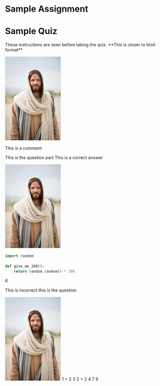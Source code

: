# Sample Assignment
<assignment>
<settings title="Sample Assignment"
    submission_types="none"
    grading_type="not_graded" 
    only_visible_to_overrides="True"
    published="False"
    access_code="start-final">

</settings>
<description>
</description>
</assignment>

# Sample Quiz
<quiz>
<settings title="Sample Quiz" 
    due_at="Dec 21, 2023, 11:59 PM" 
    available_from="Dec 16, 2023, 12:00 AM"
    available_to="Dec 21, 2023, 11:59 PM" 
    assignment_group="Labs" 
    shuffle_answers="True" 
    time_limit="240" 
    allowed_attempts="1" 
    show_correct_answers_at="Dec 21, 2023, 11:59 PM" 
    published="False"
    access_code="start-final"
>
</settings>

<description>
These instructions are seen before taking the quiz.
</description>


<question type="text">
**This is closer to html format**

![alt text](resources/image-test.jpg)

</question>

This is a comment

<question type = "multiple-choice">
This is the question part

<correct>
This is a correct answer
</correct>

<incorrect>

![alt text](resources/image-test.jpg)

</incorrect>
</question>

<question type = "multiple-choice">
<incorrect>

```python
import random

def give_me_100():
    return random.random() * 100
```

</incorrect>

<correct>6</correct>

<incorrect>
    This is 
    incorrect
</incorrect>
</question>

<question type='true-false'>
    <correct>
        this is the question
    </correct>
</question>

<question type = "matching">

![alt text](resources/image-test.jpg)
    <pair>
        <left>
            1 + 2
        </left>
        <right>
            3
        </right>
    </pair>
    <pair>
        <left>
            2 + 2
        </left>
        <right>
            4
        </right>
    </pair>
    <distractors>
        7
        9
    </distractors>

</question>
</quiz>

